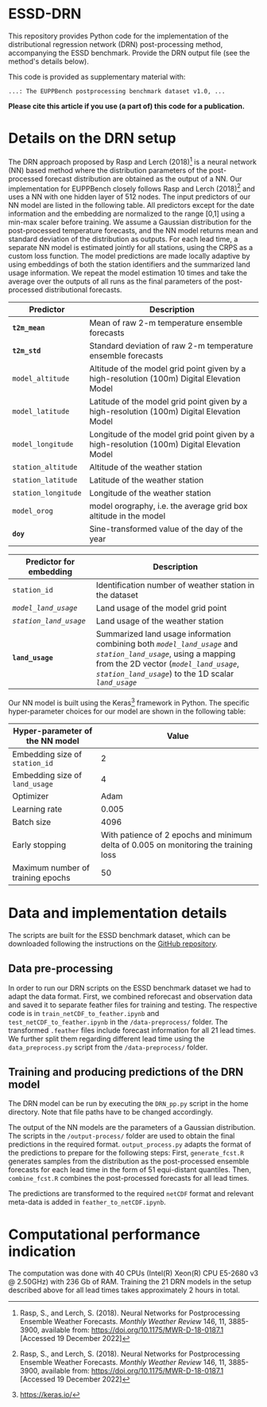 # ESSD-DRN

This repository provides Python code for the implementation of the distributional regression network (DRN) post-processing method, accompanying the ESSD benchmark. Provide the DRN output file (see the method's details below).

This code is provided as supplementary material with:

    ...: The EUPPBench postprocessing benchmark dataset v1.0, ...

**Please cite this article if you use (a part of) this code for a publication.**

# Details on the DRN setup

The DRN approach proposed by Rasp and Lerch (2018)[^fn1] is a neural network (NN) based method where the distribution parameters of the post-processed forecast distribution are obtained as the output of a NN. Our implementation for EUPPBench closely follows Rasp and Lerch (2018)[^fn1] and uses a NN with one hidden layer of 512 nodes. The input predictors of our NN model are listed in the following table. All predictors except for the date information and the embedding are normalized to the range [0,1] using a min-max scaler before training. We assume a Gaussian distribution for the post-processed temperature forecasts, and the NN model returns mean and standard deviation of the distribution as outputs. For each lead time, a separate NN model is estimated jointly for all stations, using the CRPS as a custom loss function. The model predictions are made locally adaptive by using embeddings of both the station identifiers and the summarized land usage information. We repeat the model estimation 10 times and take the average over the outputs of all runs as the final parameters of the post-processed distributional forecasts.

|Predictor| Description|
|-------------|---------------|
|**`t2m_mean`**| Mean of raw 2-m temperature ensemble forecasts|
|**`t2m_std`**| Standard deviation of raw 2-m temperature ensemble forecasts|
|`model_altitude`| Altitude of the model grid point given by a high-resolution (100m) Digital Elevation Model|
|`model_latitude`| Latitude of the model grid point given by a high-resolution (100m) Digital Elevation Model|
|`model_longitude`| Longitude of the model grid point given by a high-resolution (100m) Digital Elevation Model|
|`station_altitude`| Altitude of the weather station|
|`station_latitude`| Latitude of the weather station| 
|`station_longitude`| Longitude of the weather station|
|`model_orog`| model orography, i.e. the average grid box altitude in the model|
|**`doy`**| Sine-transformed value of the day of the year|

|Predictor for embedding| Description|
|-------------|---------------|
|`station_id`| Identification number of weather station in the dataset|
|*`model_land_usage`*| Land usage of the model grid point|
|*`station_land_usage`*| Land usage of the weather station|
|**`land_usage`**| Summarized land usage information combining both *`model_land_usage`* and *`station_land_usage`*, using a mapping from the 2D vector (*`model_land_usage`*, *`station_land_usage`*) to the 1D scalar *`land_usage`*|

Our NN model is built using the Keras[^fn2] framework in Python. The specific hyper-parameter choices for our model are shown in the following table:

|Hyper-parameter of the NN model| Value|
|-------------|---------------|
|Embedding size of `station_id`| 2|
|Embedding size of `land_usage`| 4|
|Optimizer| Adam|
|Learning rate| 0.005|
|Batch size| 4096|
|Early stopping| With patience of 2 epochs and minimum delta of 0.005 on monitoring the training loss|
|Maximum number of training epochs| 50|

[^fn1]: Rasp, S., and Lerch, S. (2018). Neural Networks for Postprocessing Ensemble Weather Forecasts. *Monthly Weather Review* 146, 11, 3885-3900, available from: <https://doi.org/10.1175/MWR-D-18-0187.1> [Accessed 19 December 2022]
[^fn2]: <https://keras.io/>

# Data and implementation details

The scripts are built for the ESSD benchmark dataset, which can be downloaded following the instructions on the [GitHub repository](https://github.com/EUPP-benchmark/ESSD-benchmark-datasets).

## Data pre-processing

In order to run our DRN scripts on the ESSD benchmark dataset we had to adapt the data format. First, we combined reforecast and observation data and saved it to separate feather files for training and testing. The respective code is in `train_netCDF_to_feather.ipynb` and `test_netCDF_to_feather.ipynb` in the  `/data-preprocess/` folder. The transformed `.feather` files include forecast information for all 21 lead times. We further split them regarding different lead time using the `data_preprocess.py` script from the `/data-preprocess/` folder.

## Training and producing predictions of the DRN model

The DRN model can be run by executing the `DRN_pp.py` script in the home directory. Note that file paths have to be changed accordingly.

The output of the NN models are the parameters of a Gaussian distribution. The scripts in the `/output-process/` folder are used to obtain the final predictions in the required format. `output_process.py` adapts the format of the predictions to prepare for the following steps: First, `generate_fcst.R` generates samples from the distribution as the post-processed ensemble forecasts for each lead time in the form of 51 equi-distant quantiles. Then, `combine_fcst.R` combines the post-processed forecasts for all lead times.

The predictions are transformed to the required `netCDF` format and relevant meta-data is added in `feather_to_netCDF.ipynb`.

# Computational performance indication

The computation was done with 40 CPUs (Intel(R) Xeon(R) CPU E5-2680 v3 @ 2.50GHz) with 236 Gb of RAM. Training the 21 DRN models in the setup described above for all lead times takes approximately 2 hours in total.

